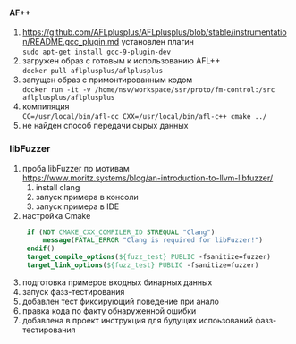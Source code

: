 #### AF++
1. https://github.com/AFLplusplus/AFLplusplus/blob/stable/instrumentation/README.gcc_plugin.md
установлен плагин  
`sudo apt-get install gcc-9-plugin-dev`
1. загружен образ с готовым к использованию AFL++  
`docker pull aflplusplus/aflplusplus`
1. запущен образ с примонтированным кодом  
`docker run -it -v /home/nsv/workspace/ssr/proto/fm-control:/src aflplusplus/aflplusplus`
1. компиляция  
`CC=/usr/local/bin/afl-cc CXX=/usr/local/bin/afl-c++ cmake ../`
1. не найден способ передачи сырых данных 
### libFuzzer
1. проба libFuzzer по мотивам  
https://www.moritz.systems/blog/an-introduction-to-llvm-libfuzzer/
   1. install clang
   1. запуск примера в консоли
   1. запуск примера в IDE
1. настройка Cmake
   ```cmake
    if (NOT CMAKE_CXX_COMPILER_ID STREQUAL "Clang")
        message(FATAL_ERROR "Clang is required for libFuzzer!")
    endif()
    target_compile_options(${fuzz_test} PUBLIC -fsanitize=fuzzer)
    target_link_options(${fuzz_test} PUBLIC -fsanitize=fuzzer)
    ```
1. подготовка примеров входных бинарных данных 
1. запуск фазз-тестирования
1. добавлен тест фиксирующий поведение при анало
1. правка кода по факту обнаруженной ошибки
1. добавлена в проект инструкция для будущих испоьзований фазз-тестирования

